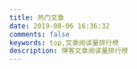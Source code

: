 ```yaml
---
title: 热门文章 
date: 2019-08-06 16:36:32
comments: false
keywords: top,文章阅读量排行榜
description: 博客文章阅读量排行榜
---
```


<div id="top"></div>
<script src="https://cdn1.lncld.net/static/js/av-core-mini-0.6.4.js"></script>
<script>AV.initialize("u4vO2zGHJKiMhlMhYbgBgq1E-gzGzoHsz", "XRdJWVzmRfYF0uw6oUQztM7B");</script>
<script type="text/javascript">
  var time=0
  var title=""
  var url=""
  var query = new AV.Query('Counter');
  query.notEqualTo('id',0);
  query.descending('time');
  query.limit(15);
  query.find().then(function (todo) {
    for (var i=0;i<15;i++){
      var result=todo[i].attributes;
      time=result.time;
      title=result.title;
      url=result.url;
      var content="<p>"+"<font color='#1C1C1C'>"+"【文章热度:"+time+"℃】"+"</font>"+"<a href='"+"https://kemo.xyz"+url+"'>"+title+"</a>"+"</p>";
      document.getElementById("top").innerHTML+=content
    }
  }, function (error) {
    console.log("error");
  });
</script>